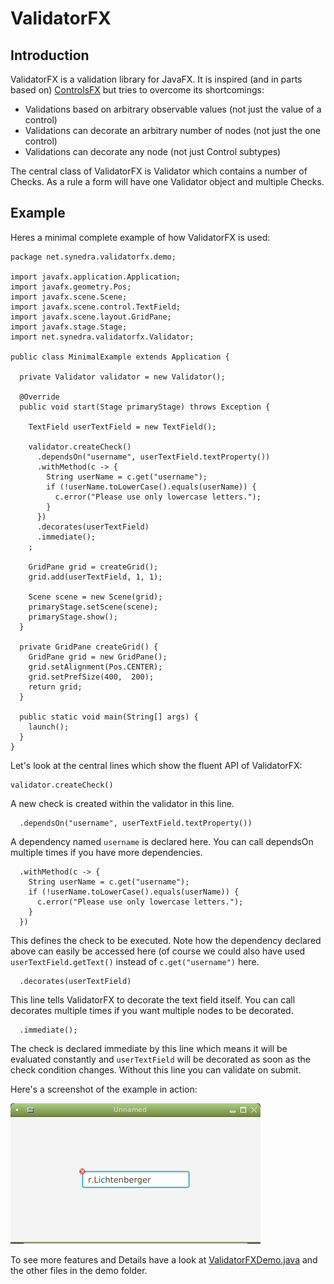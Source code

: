 # ValidatorFX

## Introduction
ValidatorFX is a validation library for JavaFX. It is inspired (and in parts based on) [ControlsFX](https://github.com/controlsfx/controlsfx) but tries to overcome its shortcomings:
* Validations based on arbitrary observable values (not just the value of a control)
* Validations can decorate an arbitrary number of nodes (not just the one control)
* Validations can decorate any node (not just Control subtypes)

The central class of ValidatorFX is Validator which contains a number of Checks. As a rule a form will have one Validator object and multiple Checks.

## Example

Heres a minimal complete example of how ValidatorFX is used:

    package net.synedra.validatorfx.demo;

    import javafx.application.Application;
    import javafx.geometry.Pos;
    import javafx.scene.Scene;
    import javafx.scene.control.TextField;
    import javafx.scene.layout.GridPane;
    import javafx.stage.Stage;
    import net.synedra.validatorfx.Validator;

    public class MinimalExample extends Application {

      private Validator validator = new Validator();

      @Override
      public void start(Stage primaryStage) throws Exception {

        TextField userTextField = new TextField();

        validator.createCheck()
          .dependsOn("username", userTextField.textProperty())
          .withMethod(c -> {
            String userName = c.get("username");
            if (!userName.toLowerCase().equals(userName)) {
              c.error("Please use only lowercase letters.");
            }
          })
          .decorates(userTextField)
          .immediate();
        ;

        GridPane grid = createGrid();
        grid.add(userTextField, 1, 1);

        Scene scene = new Scene(grid);		
        primaryStage.setScene(scene);		
        primaryStage.show();		
      }

      private GridPane createGrid() {
        GridPane grid = new GridPane();
        grid.setAlignment(Pos.CENTER);
        grid.setPrefSize(400,  200);
        return grid;
      }

      public static void main(String[] args) {
        launch();
      }
    }


Let's look at the central lines which show the fluent API of ValidatorFX:

    validator.createCheck()
A new check is created within the validator in this line.    
    
      .dependsOn("username", userTextField.textProperty())
A dependency named `username` is declared here. You can call dependsOn multiple times if you have more dependencies.

      .withMethod(c -> {
        String userName = c.get("username");
        if (!userName.toLowerCase().equals(userName)) {
          c.error("Please use only lowercase letters.");
        }
      })
This defines the check to be executed. Note how the dependency declared above can easily be accessed here (of course we could also have used `userTextField.getText()` instead of `c.get("username")` here. 

      .decorates(userTextField)
This line tells ValidatorFX to decorate the text field itself. You can call decorates multiple times if you want multiple nodes to be decorated.      
      
      .immediate();
The check is declared immediate by this line which means it will be evaluated constantly and `userTextField` will be decorated as soon as the check condition changes. Without this line you can validate on submit.

Here's a screenshot of the example in action:

![Screenshot of MinimalExample](images/MinimalDemo.png)

To see more features and Details have a look at [ValidatorFXDemo.java](src/test/java/net/synedra/validatorfx/demo/ValidatorFXDemo.java) and the other files in the demo folder.
